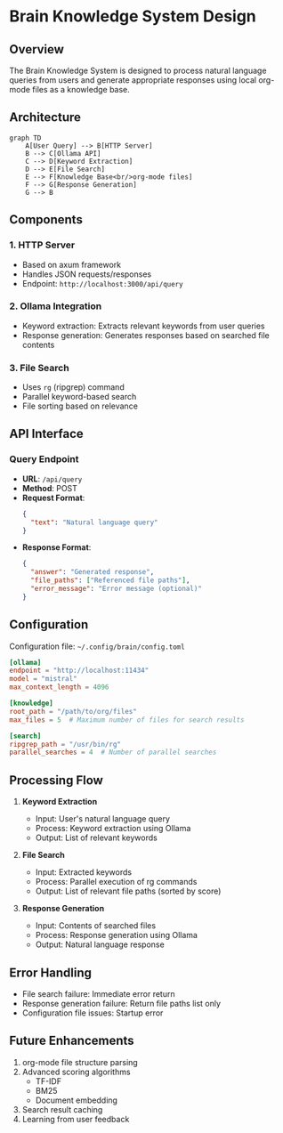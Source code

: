 # Brain Knowledge System Design

## Overview
The Brain Knowledge System is designed to process natural language queries from users and generate appropriate responses using local org-mode files as a knowledge base.

## Architecture

```mermaid
graph TD
    A[User Query] --> B[HTTP Server]
    B --> C[Ollama API]
    C --> D[Keyword Extraction]
    D --> E[File Search]
    E --> F[Knowledge Base<br/>org-mode files]
    F --> G[Response Generation]
    G --> B
```

## Components

### 1. HTTP Server
- Based on axum framework
- Handles JSON requests/responses
- Endpoint: `http://localhost:3000/api/query`

### 2. Ollama Integration
- Keyword extraction: Extracts relevant keywords from user queries
- Response generation: Generates responses based on searched file contents

### 3. File Search
- Uses `rg` (ripgrep) command
- Parallel keyword-based search
- File sorting based on relevance

## API Interface

### Query Endpoint
- **URL**: `/api/query`
- **Method**: POST
- **Request Format**:
  ```json
  {
    "text": "Natural language query"
  }
  ```
- **Response Format**:
  ```json
  {
    "answer": "Generated response",
    "file_paths": ["Referenced file paths"],
    "error_message": "Error message (optional)"
  }
  ```

## Configuration

Configuration file: `~/.config/brain/config.toml`

```toml
[ollama]
endpoint = "http://localhost:11434"
model = "mistral"
max_context_length = 4096

[knowledge]
root_path = "/path/to/org/files"
max_files = 5  # Maximum number of files for search results

[search]
ripgrep_path = "/usr/bin/rg"
parallel_searches = 4  # Number of parallel searches
```

## Processing Flow

1. **Keyword Extraction**
   - Input: User's natural language query
   - Process: Keyword extraction using Ollama
   - Output: List of relevant keywords

2. **File Search**
   - Input: Extracted keywords
   - Process: Parallel execution of rg commands
   - Output: List of relevant file paths (sorted by score)

3. **Response Generation**
   - Input: Contents of searched files
   - Process: Response generation using Ollama
   - Output: Natural language response

## Error Handling

- File search failure: Immediate error return
- Response generation failure: Return file paths list only
- Configuration file issues: Startup error

## Future Enhancements

1. org-mode file structure parsing
2. Advanced scoring algorithms
   - TF-IDF
   - BM25
   - Document embedding
3. Search result caching
4. Learning from user feedback
